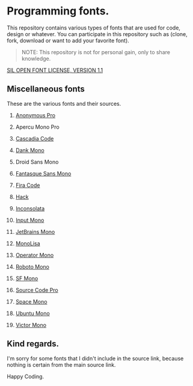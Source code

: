 # Programming fonts.

This repository contains various types of fonts that are used for code, design or whatever. You can participate in this repository such as (clone, fork, download or want to add your favorite font).

> NOTE: This repository is not for personal gain, only to share knowledge.

[SIL OPEN FONT LICENSE, VERSION 1.1](https://github.com/novalramdhani/code-fonts/blob/main/LICENSE)

## Miscellaneous fonts
These are the various fonts and their sources.

1. [Anonymous Pro](https://fonts.google.com/specimen/Anonymous+Pro)

2. Apercu Mono Pro

3. [Cascadia Code](https://github.com/microsoft/cascadia-code)

4. [Dank Mono](https://philpl.gumroad.com/l/dank-mono)

5. Droid Sans Mono

6. [Fantasque Sans Mono](https://github.com/belluzj/fantasque-sans)

7. [Fira Code](https://github.com/tonsky/FiraCode)

8. [Hack](https://github.com/source-foundry/Hack)

9. [Inconsolata](https://levien.com/type/myfonts/inconsolata.html)

10. [Input Mono](https://input.djr.com/)

11. [JetBrains Mono](https://github.com/JetBrains/JetBrainsMono)

12. [MonoLisa](https://www.monolisa.dev/)

13. [Operator Mono](https://github.com/kiliman/operator-mono-lig)

14. [Roboto Mono](https://fonts.google.com/specimen/Roboto+Mono)

15. [SF Mono](https://github.com/supercomputra/SF-Mono-Font)

16. [Source Code Pro](https://github.com/adobe-fonts/source-code-pro)

17. [Space Mono](https://fonts.google.com/specimen/Space+Mono)

18. [Ubuntu Mono](https://fonts.google.com/specimen/Ubuntu+Mono)

11. [Victor Mono](https://rubjo.github.io/victor-mono/)

## Kind regards.
I'm sorry for some fonts that I didn't include in the source link, because nothing is certain from the main source link.

Happy Coding.
